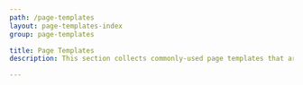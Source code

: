 ```yaml
---
path: /page-templates
layout: page-templates-index
group: page-templates

title: Page Templates
description: This section collects commonly-used page templates that are useful as a starting point for similar use cases.

---
```

